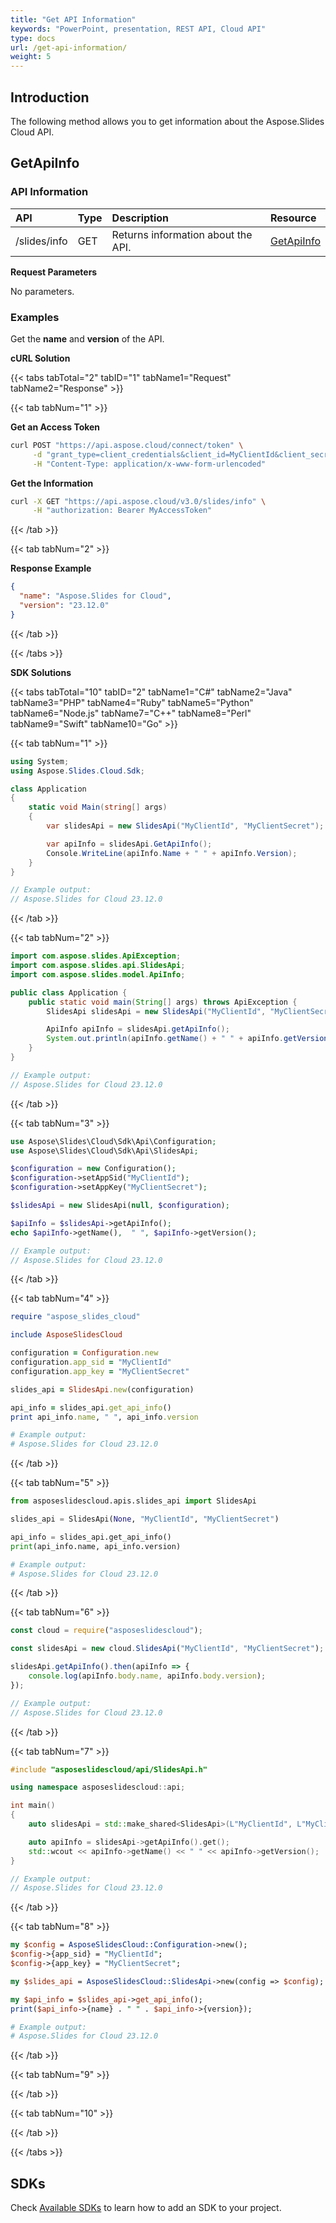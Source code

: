 ```yaml
---
title: "Get API Information"
keywords: "PowerPoint, presentation, REST API, Cloud API"
type: docs
url: /get-api-information/
weight: 5
---
```


## **Introduction**

The following method allows you to get information about the Aspose.Slides Cloud API.

## **GetApiInfo**

### **API Information**

|**API**|**Type**|**Description**|**Resource**|
| :- | :- | :- | :- |
|/slides/info|GET|Returns information about the API.|[GetApiInfo](https://reference.aspose.cloud/slides/#/General/GetApiInfo)|

**Request Parameters**

No parameters.

### **Examples**

Get the **name** and **version** of the API.

**cURL Solution**

{{< tabs tabTotal="2" tabID="1" tabName1="Request" tabName2="Response" >}}

{{< tab tabNum="1" >}}

**Get an Access Token**

```sh
curl POST "https://api.aspose.cloud/connect/token" \
     -d "grant_type=client_credentials&client_id=MyClientId&client_secret=MyClientSecret" \
     -H "Content-Type: application/x-www-form-urlencoded"
```

**Get the Information**

```sh
curl -X GET "https://api.aspose.cloud/v3.0/slides/info" \
     -H "authorization: Bearer MyAccessToken"
```

{{< /tab >}}

{{< tab tabNum="2" >}}

**Response Example**

```json
{
  "name": "Aspose.Slides for Cloud",
  "version": "23.12.0"
}
```

{{< /tab >}}

{{< /tabs >}}

**SDK Solutions**

{{< tabs tabTotal="10" tabID="2" tabName1="C#" tabName2="Java" tabName3="PHP" tabName4="Ruby" tabName5="Python" tabName6="Node.js" tabName7="C++" tabName8="Perl" tabName9="Swift" tabName10="Go" >}}

{{< tab tabNum="1" >}}

```csharp
using System;
using Aspose.Slides.Cloud.Sdk;

class Application
{
    static void Main(string[] args)
    {
        var slidesApi = new SlidesApi("MyClientId", "MyClientSecret");

        var apiInfo = slidesApi.GetApiInfo();
        Console.WriteLine(apiInfo.Name + " " + apiInfo.Version);
    }
}

// Example output:
// Aspose.Slides for Cloud 23.12.0
```

{{< /tab >}}

{{< tab tabNum="2" >}}

```java
import com.aspose.slides.ApiException;
import com.aspose.slides.api.SlidesApi;
import com.aspose.slides.model.ApiInfo;

public class Application {
    public static void main(String[] args) throws ApiException {
        SlidesApi slidesApi = new SlidesApi("MyClientId", "MyClientSecret");

        ApiInfo apiInfo = slidesApi.getApiInfo();
        System.out.println(apiInfo.getName() + " " + apiInfo.getVersion());
    }
}

// Example output:
// Aspose.Slides for Cloud 23.12.0
```

{{< /tab >}}

{{< tab tabNum="3" >}}

```php
use Aspose\Slides\Cloud\Sdk\Api\Configuration;
use Aspose\Slides\Cloud\Sdk\Api\SlidesApi;

$configuration = new Configuration();
$configuration->setAppSid("MyClientId");
$configuration->setAppKey("MyClientSecret");

$slidesApi = new SlidesApi(null, $configuration);

$apiInfo = $slidesApi->getApiInfo();
echo $apiInfo->getName(),  " ", $apiInfo->getVersion();

// Example output:
// Aspose.Slides for Cloud 23.12.0
```

{{< /tab >}}

{{< tab tabNum="4" >}}

```ruby
require "aspose_slides_cloud"

include AsposeSlidesCloud

configuration = Configuration.new
configuration.app_sid = "MyClientId"
configuration.app_key = "MyClientSecret"

slides_api = SlidesApi.new(configuration)

api_info = slides_api.get_api_info()
print api_info.name, " ", api_info.version

# Example output:
# Aspose.Slides for Cloud 23.12.0
```

{{< /tab >}}

{{< tab tabNum="5" >}}

```python
from asposeslidescloud.apis.slides_api import SlidesApi

slides_api = SlidesApi(None, "MyClientId", "MyClientSecret")

api_info = slides_api.get_api_info()
print(api_info.name, api_info.version)

# Example output:
# Aspose.Slides for Cloud 23.12.0
```

{{< /tab >}}

{{< tab tabNum="6" >}}

```js
const cloud = require("asposeslidescloud");

const slidesApi = new cloud.SlidesApi("MyClientId", "MyClientSecret");

slidesApi.getApiInfo().then(apiInfo => {
    console.log(apiInfo.body.name, apiInfo.body.version);
});

// Example output:
// Aspose.Slides for Cloud 23.12.0
```

{{< /tab >}}

{{< tab tabNum="7" >}}

```cpp
#include "asposeslidescloud/api/SlidesApi.h"

using namespace asposeslidescloud::api;

int main()
{
    auto slidesApi = std::make_shared<SlidesApi>(L"MyClientId", L"MyClientSecret");

    auto apiInfo = slidesApi->getApiInfo().get();
    std::wcout << apiInfo->getName() << " " << apiInfo->getVersion();
}

// Example output:
// Aspose.Slides for Cloud 23.12.0
```

{{< /tab >}}

{{< tab tabNum="8" >}}

```perl
my $config = AsposeSlidesCloud::Configuration->new();
$config->{app_sid} = "MyClientId";
$config->{app_key} = "MyClientSecret";

my $slides_api = AsposeSlidesCloud::SlidesApi->new(config => $config);

my $api_info = $slides_api->get_api_info();
print($api_info->{name} . " " . $api_info->{version});

# Example output:
# Aspose.Slides for Cloud 23.12.0
```

{{< /tab >}}

{{< tab tabNum="9" >}}

{{< /tab >}}

{{< tab tabNum="10" >}}

{{< /tab >}}

{{< /tabs >}}

## **SDKs**

Check [Available SDKs](/slides/available-sdks/) to learn how to add an SDK to your project.
